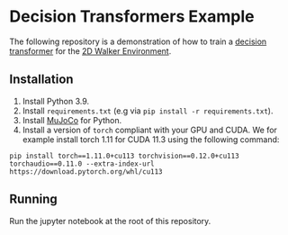 # Decision Transformers Example

The following repository is a demonstration of how to train a [decision transformer](https://arxiv.org/pdf/2106.01345.pdf) 
for the [2D Walker Environment](https://mgoulao.github.io/gym-docs/environments/mujoco/walker2d/).

## Installation
1. Install Python 3.9.
2. Install `requirements.txt` (e.g via `pip install -r requirements.txt`).
3. Install [MuJoCo](https://github.com/openai/mujoco-py) for Python.
4. Install a version of `torch` compliant with your GPU and CUDA. We for example install torch 1.11 for CUDA 11.3
using the following command:
```
pip install torch==1.11.0+cu113 torchvision==0.12.0+cu113 torchaudio==0.11.0 --extra-index-url https://download.pytorch.org/whl/cu113
```

## Running
Run the jupyter notebook at the root of this repository.